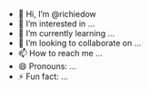- 👋 Hi, I’m @richiedow
- 👀 I’m interested in ...
- 🌱 I’m currently learning ...
- 💞️ I’m looking to collaborate on ...
- 📫 How to reach me ...
- 😄 Pronouns: ...
- ⚡ Fun fact: ...

<!---
richiedow/richiedow is a ✨ special ✨ repository because its `README.md` (this file) appears on your GitHub profile.
You can click the Preview link to take a look at your changes.
--->
